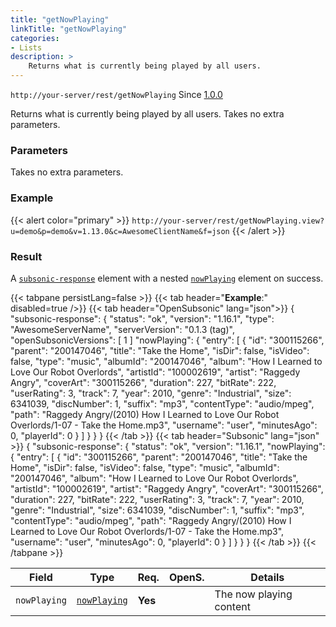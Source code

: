 ```yaml
---
title: "getNowPlaying"
linkTitle: "getNowPlaying"
categories:
- Lists
description: >
    Returns what is currently being played by all users.
---
```


`http://your-server/rest/getNowPlaying` Since [1.0.0](../../subsonic-versions)

Returns what is currently being played by all users. Takes no extra parameters.

### Parameters

Takes no extra parameters.

### Example

{{< alert color="primary" >}} `http://your-server/rest/getNowPlaying.view?u=demo&p=demo&v=1.13.0&c=AwesomeClientName&f=json` {{< /alert >}}

### Result

A [`subsonic-response`](../../responses/subsonic-response) element with a nested [`nowPlaying`](../../responses/nowplaying) element on success.

{{< tabpane persistLang=false >}}
{{< tab header="**Example**:" disabled=true />}}
{{< tab header="OpenSubsonic" lang="json">}}
{
  "subsonic-response": {
    "status": "ok",
    "version": "1.16.1",
    "type": "AwesomeServerName",
    "serverVersion": "0.1.3 (tag)",
    "openSubsonicVersions": [
      1
    ]
    "nowPlaying": {
      "entry": [
        {
          "id": "300115266",
          "parent": "200147046",
          "title": "Take the Home",
          "isDir": false,
          "isVideo": false,
          "type": "music",
          "albumId": "200147046",
          "album": "How I Learned to Love Our Robot Overlords",
          "artistId": "100002619",
          "artist": "Raggedy Angry",
          "coverArt": "300115266",
          "duration": 227,
          "bitRate": 222,
          "userRating": 3,
          "track": 7,
          "year": 2010,
          "genre": "Industrial",
          "size": 6341039,
          "discNumber": 1,
          "suffix": "mp3",
          "contentType": "audio/mpeg",
          "path": "Raggedy Angry/(2010) How I Learned to Love Our Robot Overlords/1-07 - Take the Home.mp3",
          "username": "user",
          "minutesAgo": 0,
          "playerId": 0
        }
      ]
    }
  }
}
{{< /tab >}}
{{< tab header="Subsonic" lang="json" >}}
{
  "subsonic-response": {
    "status": "ok",
    "version": "1.16.1",
    "nowPlaying": {
      "entry": [
        {
          "id": "300115266",
          "parent": "200147046",
          "title": "Take the Home",
          "isDir": false,
          "isVideo": false,
          "type": "music",
          "albumId": "200147046",
          "album": "How I Learned to Love Our Robot Overlords",
          "artistId": "100002619",
          "artist": "Raggedy Angry",
          "coverArt": "300115266",
          "duration": 227,
          "bitRate": 222,
          "userRating": 3,
          "track": 7,
          "year": 2010,
          "genre": "Industrial",
          "size": 6341039,
          "discNumber": 1,
          "suffix": "mp3",
          "contentType": "audio/mpeg",
          "path": "Raggedy Angry/(2010) How I Learned to Love Our Robot Overlords/1-07 - Take the Home.mp3",
          "username": "user",
          "minutesAgo": 0,
          "playerId": 0
        }
      ]
    }
  }
}
{{< /tab >}}
{{< /tabpane >}}

| Field |  Type | Req. | OpenS. | Details |
| --- | --- | --- | --- | --- |
| `nowPlaying` | [`nowPlaying`](../../responses/nowplaying) | **Yes** |     | The now playing content |

